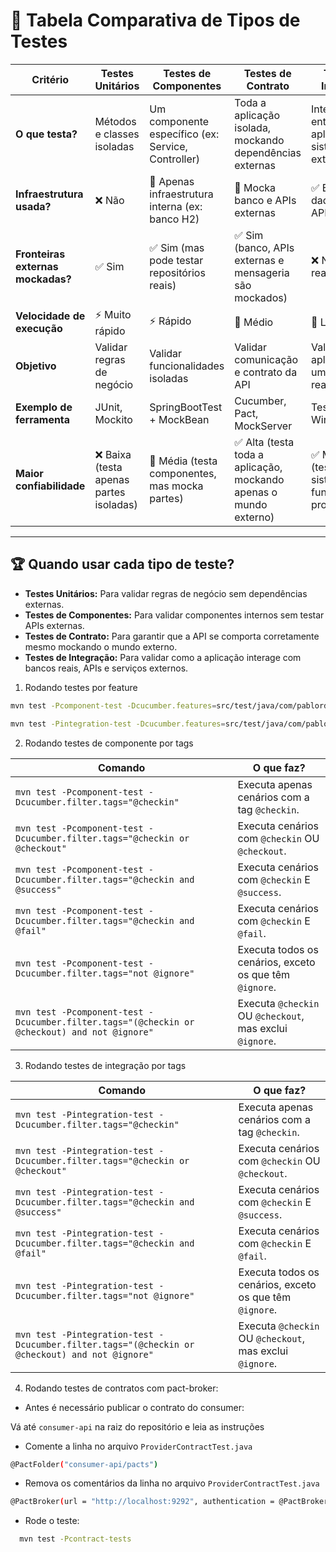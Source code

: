 # 📌 Tabela Comparativa de Tipos de Testes

| **Critério**            | **Testes Unitários** | **Testes de Componentes** | **Testes de Contrato** | **Testes de Integração** |
|------------------------|-------------------|----------------------|-------------------|--------------------|
| **O que testa?** | Métodos e classes isoladas | Um componente específico (ex: Service, Controller) | Toda a aplicação isolada, mockando dependências externas | Integração entre a aplicação e sistemas externos |
| **Infraestrutura usada?** | ❌ Não | 🔹 Apenas infraestrutura interna (ex: banco H2) | 🔹 Mocka banco e APIs externas | ✅ Banco de dados real e APIs externas |
| **Fronteiras externas mockadas?** | ✅ Sim | ✅ Sim (mas pode testar repositórios reais) | ✅ Sim (banco, APIs externas e mensageria são mockados) | ❌ Não (tudo real) |
| **Velocidade de execução** | ⚡ Muito rápido | ⚡ Rápido | 🚀 Médio | 🐢 Lento |
| **Objetivo** | Validar regras de negócio | Validar funcionalidades isoladas | Validar comunicação e contrato da API | Validar a aplicação em um ambiente real |
| **Exemplo de ferramenta** | JUnit, Mockito | SpringBootTest + MockBean | Cucumber, Pact, MockServer | Testcontainers, WireMock |
| **Maior confiabilidade** | ❌ Baixa (testa apenas partes isoladas) | 🔹 Média (testa componentes, mas mocka partes) | ✅ Alta (testa toda a aplicação, mockando apenas o mundo externo) | ✅ Muito Alta (testa como o sistema funciona em produção) |

---

## 🏆 Quando usar cada tipo de teste?
- **Testes Unitários:** Para validar regras de negócio sem dependências externas.
- **Testes de Componentes:** Para validar componentes internos sem testar APIs externas.
- **Testes de Contrato:** Para garantir que a API se comporta corretamente mesmo mockando o mundo externo.
- **Testes de Integração:** Para validar como a aplicação interage com bancos reais, APIs e serviços externos.

1. Rodando testes por feature

```bash
mvn test -Pcomponent-test -Dcucumber.features=src/test/java/com/pablords/parking/component/CT001/features
```

```bash
mvn test -Pintegration-test -Dcucumber.features=src/test/java/com/pablords/parking/component/CT001/features
```

2. Rodando testes de componente por tags

| Comando | O que faz? |
|---------|-----------|
| `mvn test -Pcomponent-test -Dcucumber.filter.tags="@checkin"` | Executa apenas cenários com a tag `@checkin`. |
| `mvn test -Pcomponent-test -Dcucumber.filter.tags="@checkin or @checkout"` | Executa cenários com `@checkin` OU `@checkout`. |
| `mvn test -Pcomponent-test -Dcucumber.filter.tags="@checkin and @success"` | Executa cenários com `@checkin` E `@success`. |
| `mvn test -Pcomponent-test -Dcucumber.filter.tags="@checkin and @fail"` | Executa cenários com `@checkin` E `@fail`. |
| `mvn test -Pcomponent-test -Dcucumber.filter.tags="not @ignore"` | Executa todos os cenários, exceto os que têm `@ignore`. |
| `mvn test -Pcomponent-test -Dcucumber.filter.tags="(@checkin or @checkout) and not @ignore"` | Executa `@checkin` OU `@checkout`, mas exclui `@ignore`. |

3. Rodando testes de integração por tags

| Comando | O que faz? |
|---------|-----------|
| `mvn test -Pintegration-test -Dcucumber.filter.tags="@checkin"` | Executa apenas cenários com a tag `@checkin`. |
| `mvn test -Pintegration-test -Dcucumber.filter.tags="@checkin or @checkout"` | Executa cenários com `@checkin` OU `@checkout`. |
| `mvn test -Pintegration-test -Dcucumber.filter.tags="@checkin and @success"` | Executa cenários com `@checkin` E `@success`. |
| `mvn test -Pintegration-test -Dcucumber.filter.tags="@checkin and @fail"` | Executa cenários com `@checkin` E `@fail`. |
| `mvn test -Pintegration-test -Dcucumber.filter.tags="not @ignore"` | Executa todos os cenários, exceto os que têm `@ignore`. |
| `mvn test -Pintegration-test -Dcucumber.filter.tags="(@checkin or @checkout) and not @ignore"` | Executa `@checkin` OU `@checkout`, mas exclui `@ignore`. |


4. Rodando testes de contratos com pact-broker:

- Antes é necessário publicar o contrato do consumer:

Vá até `consumer-api` na raiz do repositório e leia as instruções

- Comente a linha no arquivo `ProviderContractTest.java`
```bash
@PactFolder("consumer-api/pacts")
```

- Remova os comentários da linha no arquivo `ProviderContractTest.java`
```bash
@PactBroker(url = "http://localhost:9292", authentication = @PactBrokerAuth(username = "admin", password = "password"))
```

- Rode o teste:
```bash
  mvn test -Pcontract-tests
```
